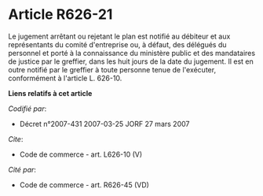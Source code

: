 # Article R626-21

Le jugement arrêtant ou rejetant le plan est notifié au débiteur et aux représentants du comité d'entreprise ou, à défaut,
des délégués du personnel et porté à la connaissance du ministère public et des mandataires de justice par le greffier, dans
les huit jours de la date du jugement. Il est en outre notifié par le greffier à toute personne tenue de l'exécuter,
conformément à l'article L. 626-10.

**Liens relatifs à cet article**

_Codifié par_:

  - Décret n°2007-431 2007-03-25 JORF 27 mars 2007

_Cite_:

  - Code de commerce - art. L626-10 (V)

_Cité par_:

  - Code de commerce - art. R626-45 (VD)
